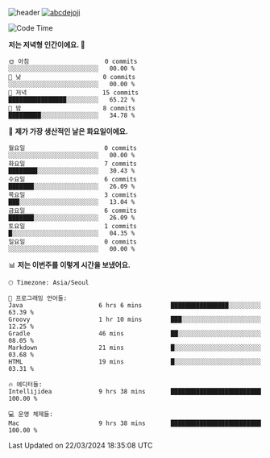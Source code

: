 ![header](https://capsule-render.vercel.app/api?type=transparent&fontColor=6b32af&height=200&text=Backend%20Developer&fontSize=60)
[![abcdejoji](https://github-readme-stats.vercel.app/api?username=abcdejoji&show_icons=true&theme=midnight-purple&locale=kr)](https://github.com/abcdejoji)

<!--START_SECTION:waka-->
![Code Time](http://img.shields.io/badge/Code%20Time-8%20hrs%202%20mins-blue)

**저는 저녁형 인간이에요. 🦉** 

```text
🌞 아침                     0 commits           ░░░░░░░░░░░░░░░░░░░░░░░░░   00.00 % 
🌆 낮　                     0 commits           ░░░░░░░░░░░░░░░░░░░░░░░░░   00.00 % 
🌃 저녁                     15 commits          ████████████████░░░░░░░░░   65.22 % 
🌙 밤　                     8 commits           █████████░░░░░░░░░░░░░░░░   34.78 % 
```
📅 **제가 가장 생산적인 날은 화요일이에요.** 

```text
월요일                      0 commits           ░░░░░░░░░░░░░░░░░░░░░░░░░   00.00 % 
화요일                      7 commits           ████████░░░░░░░░░░░░░░░░░   30.43 % 
수요일                      6 commits           ███████░░░░░░░░░░░░░░░░░░   26.09 % 
목요일                      3 commits           ███░░░░░░░░░░░░░░░░░░░░░░   13.04 % 
금요일                      6 commits           ███████░░░░░░░░░░░░░░░░░░   26.09 % 
토요일                      1 commits           █░░░░░░░░░░░░░░░░░░░░░░░░   04.35 % 
일요일                      0 commits           ░░░░░░░░░░░░░░░░░░░░░░░░░   00.00 % 
```


📊 **저는 이번주를 이렇게 시간을 보냈어요.** 

```text
🕑︎ Timezone: Asia/Seoul

💬 프로그래밍 언어들: 
Java                     6 hrs 6 mins        ████████████████░░░░░░░░░   63.39 % 
Groovy                   1 hr 10 mins        ███░░░░░░░░░░░░░░░░░░░░░░   12.25 % 
Gradle                   46 mins             ██░░░░░░░░░░░░░░░░░░░░░░░   08.05 % 
Markdown                 21 mins             █░░░░░░░░░░░░░░░░░░░░░░░░   03.68 % 
HTML                     19 mins             █░░░░░░░░░░░░░░░░░░░░░░░░   03.31 % 

🔥 에디터들: 
Intellijidea             9 hrs 38 mins       █████████████████████████   100.00 % 

💻 운영 체제들: 
Mac                      9 hrs 38 mins       █████████████████████████   100.00 % 
```


 Last Updated on 22/03/2024 18:35:08 UTC
<!--END_SECTION:waka-->
